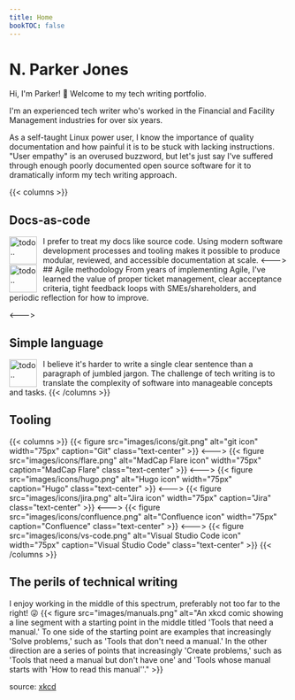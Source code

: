 ```yaml
---
title: Home
bookTOC: false
---
```


# N. Parker Jones

Hi, I'm Parker! &#128075; Welcome to my tech writing portfolio. 

I'm an experienced tech writer who's worked in the Financial and Facility Management industries for over six years. 

As a self-taught Linux power user, I know the importance of quality documentation and how painful it is to be stuck with lacking instructions. "User empathy" is an overused buzzword, but let's just say I've suffered through enough poorly documented open source software for it to dramatically inform my tech writing approach.  

{{< columns >}}
## Docs-as-code
<img src="images/icons/terminal.png" alt="todo.." width="50px" align="left" style="padding-right: 8px;" />
I prefer to treat my docs like source code. Using modern software development processes and tooling makes it possible to produce modular, reviewed, and accessible documentation at scale. 
<--->
## Agile methodology
<img src="images/icons/agile.png" alt="todo.." width="50px" align="left" style="padding-right: 8px;" />
From years of implementing Agile, I've learned the value of proper ticket management, clear acceptance criteria, tight feedback loops with SMEs/shareholders, and periodic reflection for how to improve.

<--->
## Simple language
<img src="images/icons/edit.png" alt="todo.." width="50px" align="left" style="padding-right: 8px;" />

I believe it's harder to write a single clear sentence than a paragraph of jumbled jargon. The challenge of tech writing is to translate the complexity of software into manageable concepts and tasks.
{{< /columns >}}

## Tooling
{{< columns >}}
{{< figure src="images/icons/git.png" alt="git icon" width="75px" caption="Git" class="text-center" >}}
<--->
{{< figure src="images/icons/flare.png" alt="MadCap Flare icon" width="75px" caption="MadCap Flare" class="text-center" >}}
<--->
{{< figure src="images/icons/hugo.png" alt="Hugo icon" width="75px" caption="Hugo" class="text-center" >}}
<--->
{{< figure src="images/icons/jira.png" alt="Jira icon" width="75px" caption="Jira" class="text-center" >}}
<--->
{{< figure src="images/icons/confluence.png" alt="Confluence icon" width="75px" caption="Confluence" class="text-center" >}}
<--->
{{< figure src="images/icons/vs-code.png" alt="Visual Studio Code icon" width="75px" caption="Visual Studio Code" class="text-center" >}}
{{< /columns >}}

## The perils of technical writing 

I enjoy working in the middle of this spectrum, preferably not too far to the right! &#128540;
{{< figure src="images/manuals.png" alt="An xkcd comic showing a line segment with a starting point in the middle titled 'Tools that need a manual.' To one side of the starting point are examples that increasingly 'Solve problems,' such as 'Tools that don't need a manual.' In the other direction are a series of points that increasingly 'Create problems,' such as 'Tools that need a manual but don't have one' and 'Tools whose manual starts with 'How to read this manual''." >}}

source: <a href="https://xkcd.com/1343/" target="_blank">xkcd</a>
